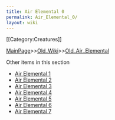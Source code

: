 ```yaml
---
title: Air Elemental 0
permalink: Air_Elemental_0/
layout: wiki
---
```

[[Category:Creatures]]

[MainPage](/keeperrl_wiki/ "wikilink")>>[Old_Wiki](/keeperrl_wiki/Old_Wiki "wikilink")>>[Old_Air_Elemental](/keeperrl_wiki/Old_Air_Elemental "wikilink")

Other items in this section
-    [Air Elemental 1](/keeperrl_wiki/Air_Elemental_1 "wikilink")
-    [Air Elemental 2](/keeperrl_wiki/Air_Elemental_2 "wikilink")
-    [Air Elemental 3](/keeperrl_wiki/Air_Elemental_3 "wikilink")
-    [Air Elemental 4](/keeperrl_wiki/Air_Elemental_4 "wikilink")
-    [Air Elemental 5](/keeperrl_wiki/Air_Elemental_5 "wikilink")
-    [Air Elemental 6](/keeperrl_wiki/Air_Elemental_6 "wikilink")
-    [Air Elemental 7](/keeperrl_wiki/Air_Elemental_7 "wikilink")
